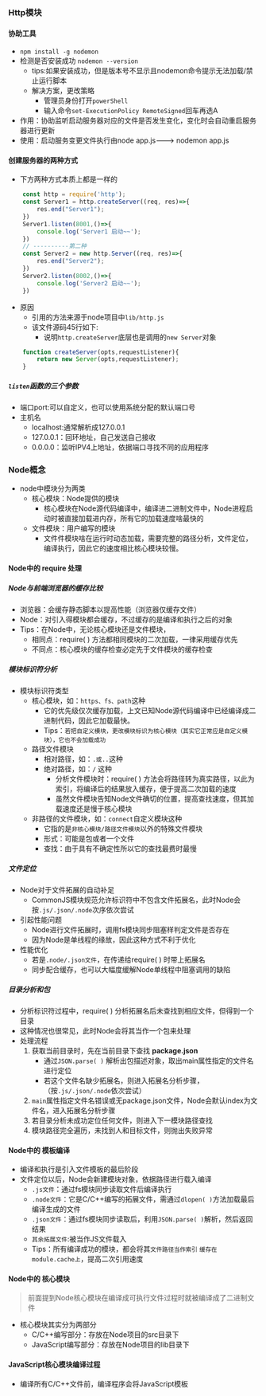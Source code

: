 ### Http模块
#### 协助工具
- `npm install -g nodemon`
- 检测是否安装成功 `nodemon --version`
    - tips:如果安装成功，但是版本号不显示且nodemon命令提示无法加载/禁止运行脚本
    - 解决方案，更改策略
        - 管理员身份打开`powerShell`
        - 输入命令`set-ExecutionPolicy RemoteSigned`回车再选A
- 作用：协助监听启动服务器对应的文件是否发生变化，变化时会自动重启服务器进行更新
- 使用：启动服务变更文件执行由node app.js---> nodemon app.js
#### 创建服务器的两种方式
- 下方两种方式本质上都是一样的
```javascript
    const http = require('http');
    const Server1 = http.createServer((req, res)=>{
        res.end("Server1");
    })
    Server1.listen(8001,()=>{
        console.log('Server1 启动~~');
    })
    // ----------第二种
    const Server2 = new http.Server((req, res)=>{
        res.end("Server2");
    })
    Server2.listen(8002,()=>{
        console.log('Server2 启动~~');
    })
```
- 原因
    - 引用的方法来源于node项目中`lib/http.js`
    - 该文件源码45行如下:
        - 说明`http.createServer`底层也是调用的`new Server`对象
```javascript
    function createServer(opts,requestListener){
        return new Server(opts,requestListener);
    }
```
##### `listen`函数的三个参数
- 端口port:可以自定义，也可以使用系统分配的默认端口号
- 主机名
    - localhost:通常解析成127.0.0.1
    - 127.0.0.1：回环地址，自己发送自己接收
    - 0.0.0.0：监听IPV4上地址，依据端口寻找不同的应用程序
### Node概念
- node中模块分为两类
    - 核心模块：Node提供的模块
        - 核心模块在Node源代码编译中，编译进二进制文件中，Node进程启动时被直接加载进内存，所有它的加载速度啥最快的
    - 文件模块：用户编写的模块
        - 文件件模块啥在运行时动态加载，需要完整的路径分析，文件定位，编译执行，因此它的速度相比核心模块较慢。
#### Node中的 require 处理
##### Node与前端浏览器的缓存比较
- 浏览器：会缓存静态脚本以提高性能（浏览器仅缓存文件）
- Node：对引入得模块都会缓存，不过缓存的是编译和执行之后的对象
- Tips：在Node中，无论核心模块还是文件模块，                                                          
    - 相同点：require( ) 方法都相同模块的二次加载，一律采用缓存优先
    - 不同点：核心模块的缓存检查必定先于文件模块的缓存检查
##### 模块标识符分析
- 模块标识符类型
    - 核心模块，如：`https、fs、path`这种
        - 它的优先级仅次缓存加载，上文已知Node源代码编译中已经编译成二进制代码，因此它加载最快。
        - Tips：`若把自定义模块，更改模块标识为核心模块（其实它正常应是自定义模块），它也不会加载成功`
    - 路径文件模块
        - 相对路径，如：`.或..`这种
        - 绝对路径，如：`/` 这种
            - 分析文件模块时：require( ) 方法会将路径转为真实路径，以此为索引，将编译后的结果放入缓存，便于提高二次加载的速度
            - 虽然文件模块告知Node文件确切的位置，提高查找速度，但其加载速度还是慢于核心模块
    - 非路径的文件模块，如：`connect`自定义模块这种
        - 它指的是`非核心模块/路径文件模块`以外的特殊文件模块
        - 形式：可能是包或者一个文件 
        - 查找：由于具有不确定性所以它的查找最费时最慢
##### 文件定位
- Node对于文件拓展的自动补足
    - CommonJS模块规范允许标识符中不包含文件拓展名，此时Node会按`.js/.json/.node`次序依次尝试
- 引起性能问题
    - Node进行文件拓展时，调用fs模块同步阻塞样判定文件是否存在
    - 因为Node是单线程的缘故，因此这种方式不利于优化
- 性能优化
    - 若是`.node/.json文件`，在传递给require( ) 时带上拓展名
    - 同步配合缓存，也可以大幅度缓解Node单线程中阻塞调用的缺陷
##### 目录分析和包
- 分析标识符过程中，require( ) 分析拓展名后未查找到相应文件，但得到一个目录
- 这种情况也很常见，此时Node会将其当作一个包来处理
- 处理流程
    1. 获取当前目录时，先在当前目录下查找 **package.json**
        - 通过`JSON.parse( )` 解析出包描述对象，取出main属性指定的文件名进行定位
        - 若这个文件名缺少拓展名，则进入拓展名分析步骤，（按`.js/.json/.node`依次尝试）
    2. `main`属性指定文件名错误或无package.json文件，Node会默认index为文件名，进入拓展名分析步骤
    3. 若目录分析未成功定位任何文件，则进入下一模块路径查找
    4. 模块路径完全遍历，未找到人和目标文件，则抛出失败异常
#### Node中的 模板编译
- 编译和执行是引入文件模板的最后阶段
- 文件定位以后，Node会新建模块对象，依据路径进行载入编译
    - `.js文件`：通过fs模块同步读取文件后编译执行
    - `.node文件`：它是C/C++编写的拓展文件，需通过`dlopen( )`方法加载最后编译生成的文件
    - `.json文件`：通过fs模块同步读取后，利用`JSON.parse( )`解析，然后返回结果
    - `其余拓展文件`:被当作JS文件载入
    - Tips：所有编译成功的模块，都会将其`文件路径当作索引` `缓存在module.cache上`，提高二次引用速度
#### Node中的 核心模块
> 前面提到Node核心模块在编译成可执行文件过程时就被编译成了二进制文件
- 核心模块其实分为两部分
    - C/C++编写部分：存放在Node项目的src目录下
    - JavaScript编写部分：存放在Node项目的lib目录下
#### JavaScript核心模块编译过程
- 编译所有C/C++文件前，编译程序会将JavaScript模板
